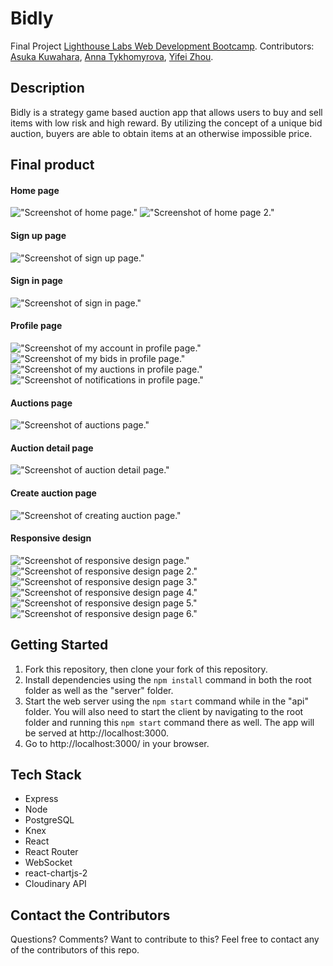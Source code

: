 # Bidly

Final Project [Lighthouse Labs Web Development Bootcamp](https://www.lighthouselabs.ca/).
Contributors: [Asuka Kuwahara](https://github.com/asucarlos), [Anna Tykhomyrova](https://github.com/AnnaTykhomyrova), [Yifei Zhou](https://github.com/yfzo).

## Description 

Bidly is a strategy game based auction app that allows users to buy and sell items with low risk and high reward. By utilizing the concept of a unique bid auction, buyers are able to obtain items at an otherwise impossible price.

## Final product

#### Home page
!["Screenshot of home page."](https://github.com/AnnaTykhomyrova/bidly/blob/master/docs/home-page.png)
!["Screenshot of home page 2."](https://github.com/AnnaTykhomyrova/bidly/blob/master/docs/home-page2.png)
#### Sign up page
!["Screenshot of sign up page."](https://github.com/AnnaTykhomyrova/bidly/blob/master/docs/sign-up-page.png)
#### Sign in page
!["Screenshot of sign in page."](https://github.com/AnnaTykhomyrova/bidly/blob/master/docs/sign-in-page.png)
#### Profile page
!["Screenshot of my account in profile page."](https://github.com/AnnaTykhomyrova/bidly/blob/master/docs/profile-account-info-page.png)
!["Screenshot of my bids in profile page."](https://github.com/AnnaTykhomyrova/bidly/blob/master/docs/profile-my-bids-page.png)
!["Screenshot of my auctions in profile page."](https://github.com/AnnaTykhomyrova/bidly/blob/master/docs/profile-my-auctions-page.png)
!["Screenshot of notifications in profile page."](https://github.com/AnnaTykhomyrova/bidly/blob/master/docs/profile-notifications-page.png)
#### Auctions page
!["Screenshot of auctions page."](https://github.com/AnnaTykhomyrova/bidly/blob/master/docs/auctions-page.png)
#### Auction detail page
!["Screenshot of auction detail page."](https://github.com/AnnaTykhomyrova/bidly/blob/master/docs/auction-detail-page.png)
#### Create auction page
!["Screenshot of creating auction page."](https://github.com/AnnaTykhomyrova/bidly/blob/master/docs/create-auction-page.png)
#### Responsive design 
!["Screenshot of responsive design page."](https://github.com/AnnaTykhomyrova/bidly/blob/master/docs/responsive-auction-detail-page.png)
!["Screenshot of responsive design page 2."](https://github.com/AnnaTykhomyrova/bidly/blob/master/docs/responsive-auctions-page-iphoneX.png)
!["Screenshot of responsive design page 3."](https://github.com/AnnaTykhomyrova/bidly/blob/master/docs/responsive-create-auction-page.png)
!["Screenshot of responsive design page 4."](https://github.com/AnnaTykhomyrova/bidly/blob/master/docs/responsive-home-page-iphone6-7-8.png)
!["Screenshot of responsive design page 5."](https://github.com/AnnaTykhomyrova/bidly/blob/master/docs/responsive-profile-my-auctions-Galaxy.png)
!["Screenshot of responsive design page 6."](https://github.com/AnnaTykhomyrova/bidly/blob/master/docs/responsive-profile-page.png)

## Getting Started

1. Fork this repository, then clone your fork of this repository.
2. Install dependencies using the `npm install` command in both the root folder as well as the "server" folder.
3. Start the web server using the `npm start` command while in the "api" folder. 
   You will also need to start the client by navigating to the root folder and running  this `npm start` command there as well. The app will be served at http://localhost:3000.
4. Go to http://localhost:3000/ in your browser.

## Tech Stack
- Express
- Node
- PostgreSQL
- Knex
- React
- React Router
- WebSocket
- react-chartjs-2
- Cloudinary API

## Contact the Contributors
Questions? Comments? Want to contribute to this? Feel free to contact any of the contributors of this repo.